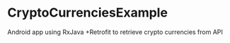 # CryptoCurrenciesExample
Android app using RxJava +Retrofit to retrieve crypto currencies from API
